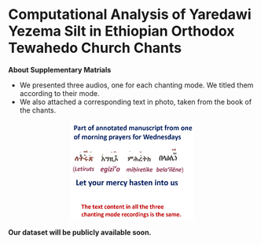 # Computational Analysis of Yaredawi Yezema Silt in Ethiopian Orthodox Tewahedo Church Chants 

**About Supplementary Matrials**
* We presented three audios, one for each chanting mode. We titled them according to their mode. 
* We also attached a corresponding text in photo, taken from the book of the chants. 

<p align="center">
    <img src="/supplementary/manuscript_segment_2024-10-25_185957.png"  height="200px"  width="50%">
</p>

**Our dataset will be publicly available soon.**